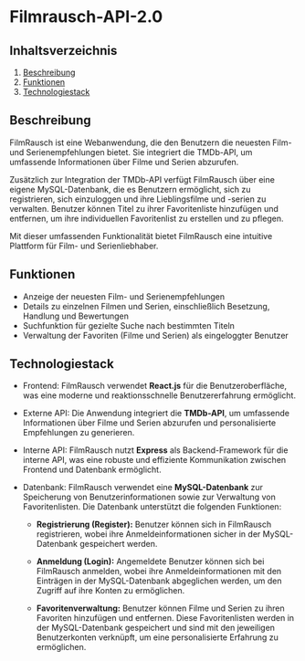 # Filmrausch-API-2.0

## Inhaltsverzeichnis

1. [Beschreibung](#beschreibung)
2. [Funktionen](#funktionen)
3. [Technologiestack](#technologiestack)

## Beschreibung
FilmRausch ist eine Webanwendung, die den Benutzern die neuesten Film- und Serienempfehlungen bietet. Sie integriert die TMDb-API, um umfassende Informationen über Filme und Serien abzurufen.

Zusätzlich zur Integration der TMDb-API verfügt FilmRausch über eine eigene MySQL-Datenbank, die es Benutzern ermöglicht, sich zu registrieren, sich einzuloggen und ihre Lieblingsfilme und -serien zu verwalten. Benutzer können Titel zu ihrer Favoritenliste hinzufügen und entfernen, um ihre individuellen Favoritenlist zu erstellen und zu pflegen.

Mit dieser umfassenden Funktionalität bietet FilmRausch eine intuitive Plattform für Film- und Serienliebhaber.

## Funktionen
- Anzeige der neuesten Film- und Serienempfehlungen
- Details zu einzelnen Filmen und Serien, einschließlich Besetzung, Handlung und Bewertungen
- Suchfunktion für gezielte Suche nach bestimmten Titeln
- Verwaltung der Favoriten (Filme und Serien) als eingeloggter Benutzer

## Technologiestack
- Frontend: FilmRausch verwendet **React.js** für die Benutzeroberfläche, was eine moderne und reaktionsschnelle Benutzererfahrung ermöglicht.
- Externe API: Die Anwendung integriert die **TMDb-API**, um umfassende Informationen über Filme und Serien abzurufen und personalisierte Empfehlungen zu generieren.
- Interne API: FilmRausch nutzt **Express** als Backend-Framework für die interne API, was eine robuste und effiziente Kommunikation zwischen Frontend und Datenbank ermöglicht.
- Datenbank: FilmRausch verwendet eine **MySQL-Datenbank** zur Speicherung von Benutzerinformationen sowie zur Verwaltung von Favoritenlisten. Die Datenbank unterstützt die folgenden Funktionen:

  - **Registrierung (Register):** Benutzer können sich in FilmRausch registrieren, wobei ihre Anmeldeinformationen sicher in der MySQL-Datenbank gespeichert werden.
  
  - **Anmeldung (Login):** Angemeldete Benutzer können sich bei FilmRausch anmelden, wobei ihre Anmeldeinformationen mit den Einträgen in der MySQL-Datenbank abgeglichen werden, um den Zugriff auf ihre Konten zu ermöglichen.

  - **Favoritenverwaltung:** Benutzer können Filme und Serien zu ihren Favoriten hinzufügen und entfernen. Diese Favoritenlisten werden in der MySQL-Datenbank gespeichert und sind mit den jeweiligen Benutzerkonten verknüpft, um eine personalisierte Erfahrung zu ermöglichen.

 
